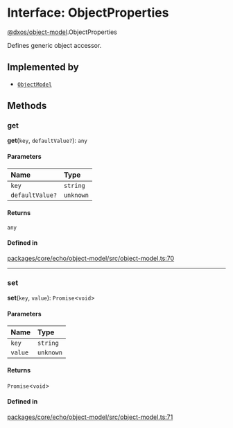 # Interface: ObjectProperties

[@dxos/object-model](../modules/dxos_object_model.md).ObjectProperties

Defines generic object accessor.

## Implemented by

- [`ObjectModel`](../classes/dxos_object_model.ObjectModel.md)

## Methods

### get

**get**(`key`, `defaultValue?`): `any`

#### Parameters

| Name | Type |
| :------ | :------ |
| `key` | `string` |
| `defaultValue?` | `unknown` |

#### Returns

`any`

#### Defined in

[packages/core/echo/object-model/src/object-model.ts:70](https://github.com/dxos/dxos/blob/main/packages/core/echo/object-model/src/object-model.ts#L70)

___

### set

**set**(`key`, `value`): `Promise`<`void`\>

#### Parameters

| Name | Type |
| :------ | :------ |
| `key` | `string` |
| `value` | `unknown` |

#### Returns

`Promise`<`void`\>

#### Defined in

[packages/core/echo/object-model/src/object-model.ts:71](https://github.com/dxos/dxos/blob/main/packages/core/echo/object-model/src/object-model.ts#L71)
